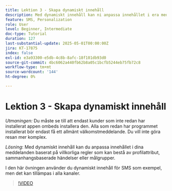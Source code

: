 ```yaml
---
title: Lektion 3 - Skapa dynamiskt innehåll
description: Med dynamiskt innehåll kan ni anpassa innehållet i era meddelanden baserat på villkorliga regler som kan bestå av profilattribut, sammanhangsbaserade händelser eller målgrupper. I den här övningen använder du dynamiskt innehåll för SMS:et.
feature: SMS, Personalization
role: User
level: Beginner, Intermediate
doc-type: Tutorial
duration: 127
last-substantial-update: 2025-05-01T00:00:00Z
jira: KT-17875
index: false
exl-id: e3a93300-e5db-4c8b-8afc-18f101db93d0
source-git-commit: 4bc6062a440fb62b8a05c1bcfb5244eb75fb72c8
workflow-type: tm+mt
source-wordcount: '144'
ht-degree: 0%

---
```


# Lektion 3 - Skapa dynamiskt innehåll

*Utmaningen:* Du måste se till att endast kunder som inte redan har installerat appen ombeds installera den. Alla som redan har programmet installerat bör endast få ett allmänt välkomstmeddelande. Du vill inte göra resan mer komplex. 

*Lösning*: Med dynamiskt innehåll kan du anpassa innehållet i dina meddelanden baserat på villkorliga regler som kan bestå av profilattribut, sammanhangsbaserade händelser eller målgrupper. 

I den här övningen använder du dynamiskt innehåll för SMS som exempel, men det kan tillämpas i alla kanaler.

>[!VIDEO](https://video.tv.adobe.com/v/3457913/?learn=on&enablevpops)

